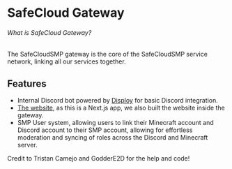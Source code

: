 # SafeCloud Gateway

###### What is SafeCloud Gateway?

The SafeCloudSMP gateway is the core of the SafeCloudSMP service network, linking all our services together.

## Features

- Internal Discord bot powered by [Disploy](https://disploy.dev) for basic Discord integration.
- [The website](https://safecloud.quest), as this is a Next.js app, we also built the website inside the gateway.
- SMP User system, allowing users to link their Minecraft account and Discord account to their SMP account, allowing for effortless moderation and syncing of roles across the Discord and Minecraft server.

Credit to Tristan Camejo and GodderE2D for the help and code!